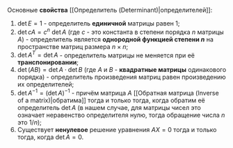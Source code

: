 Основные **свойства** [[Определитель (Determinant)|определителей]]:
1. $\det{E} = 1$ - определитель **единичной** матрицы равен 1;
2. $\det{cA}=c^n\:\det{A}$ (где $c$ - это константа в степени порядка $n$ матрицы $A$) - определитель является **однородной функцией степени $n$** на пространстве матриц размера $n\times n$;
3. $\det{A^T}=\det{A}$ - определитель матрицы не меняется при её **транспонировании**;
4. $\det(AB)=\det{A} \cdot \det{B}$ (где $A$ и $B$ - **квадратные матрицы** одинакового порядка) - определитель произведения матриц равен произведению их определителей;
5. $\det{A^{-1}}=(\det{A})^{-1}$ - причём матрица $A$ [[Обратная матрица (Inverse of a matrix)|обратима]] тогда и только тогда, когда обратим её определитель $\det{A}$ (в нашем случае, для матрицы чисел это означает неравенство определителя нулю, тогда обращение числа $n$ это $1/n$);
6. Существует **ненулевое** решение уравнения $AX=0$ тогда и только тогда, когда $\det{A}=0$.